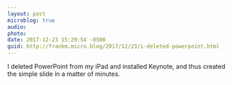 ```yaml
---
layout: post
microblog: true
audio: 
photo: 
date: 2017-12-23 15:29:54 -0500
guid: http://frankm.micro.blog/2017/12/23/i-deleted-powerpoint.html
---
```

I deleted PowerPoint from my iPad and installed Keynote, and thus created the simple slide in a matter of minutes. 
